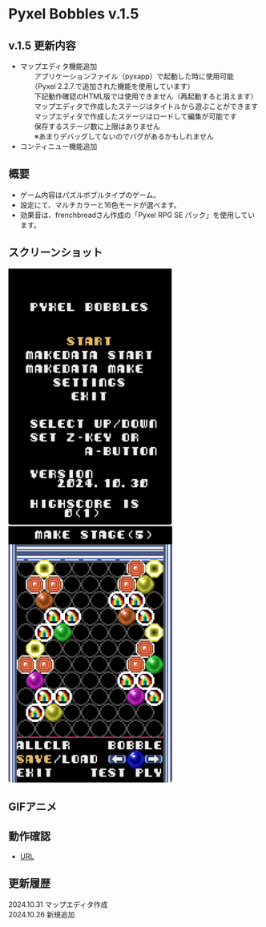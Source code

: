 # Pyxel Bobbles v.1.5

## v.1.5 更新内容
- マップエディタ機能追加  
　　アプリケーションファイル（pyxapp）で起動した時に使用可能  
　　（Pyxel 2.2.7.で追加された機能を使用しています）  
　　下記動作確認のHTML版では使用できません（再起動すると消えます）  
　　マップエディタで作成したステージはタイトルから遊ぶことができます  
　　マップエディタで作成したステージはロードして編集が可能です  
　　保存するステージ数に上限はありません  
　　※あまりデバッグしてないのでバグがあるかもしれません
 - コンティニュー機能追加  
## 概要
- ゲーム内容はパズルボブルタイプのゲーム。  
- 設定にて、マルチカラーと16色モードが選べます。  
- 効果音は、frenchbreadさん作成の「Pyxel RPG SE パック」を使用しています。  
  
## スクリーンショット
![SS](pyxelpb15_title.png)  
![SS](pyxelpb15_edit.png)  
  
## GIFアニメ
  
## 動作確認
- [URL](https://sanbunnoichi1962.web.fc2.com/pyxel/pyxelpb15.html)  
  
## 更新履歴
2024.10.31 マップエディタ作成  
2024.10.26 新規追加  
